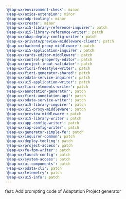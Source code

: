 ```yaml
---
'@sap-ux/environment-check': minor
'@sap-ux/axios-extension': minor
'@sap-ux/adp-tooling': minor
'@sap-ux/create': minor
'@sap-ux/ui5-library-reference-inquirer': patch
'@sap-ux/ui5-library-reference-writer': patch
'@sap-ux/abap-deploy-config-writer': patch
'@sap-ux-private/preview-middleware-client': patch
'@sap-ux/backend-proxy-middleware': patch
'@sap-ux/ui5-application-inquirer': patch
'@sap-ux/cards-editor-middleware': patch
'@sap-ux/control-property-editor': patch
'@sap-ux/project-input-validator': patch
'@sap-ux/fiori-freestyle-writer': patch
'@sap-ux/fiori-generator-shared': patch
'@sap-ux/odata-service-inquirer': patch
'@sap-ux/ui5-application-writer': patch
'@sap-ux/fiori-elements-writer': patch
'@sap-ux/annotation-generator': patch
'@sap-ux/fiori-annotation-api': patch
'@sap-ux/odata-service-writer': patch
'@sap-ux/ui5-library-inquirer': patch
'@sap-ux/ui5-proxy-middleware': patch
'@sap-ux/preview-middleware': patch
'@sap-ux/ui5-library-writer': patch
'@sap-ux/app-config-writer': patch
'@sap-ux/cap-config-writer': patch
'@sap-ux/generator-simple-fe': patch
'@sap-ux/inquirer-common': patch
'@sap-ux/deploy-tooling': patch
'@sap-ux/project-access': patch
'@sap-ux/fe-fpm-writer': patch
'@sap-ux/launch-config': patch
'@sap-ux/system-access': patch
'@sap-ux/ui-components': patch
'@sap-ux/odata-cli': patch
'@sap-ux/telemetry': patch
'@sap-ux/ui5-info': patch
---
```


feat: Add prompting code of Adaptation Project generator
